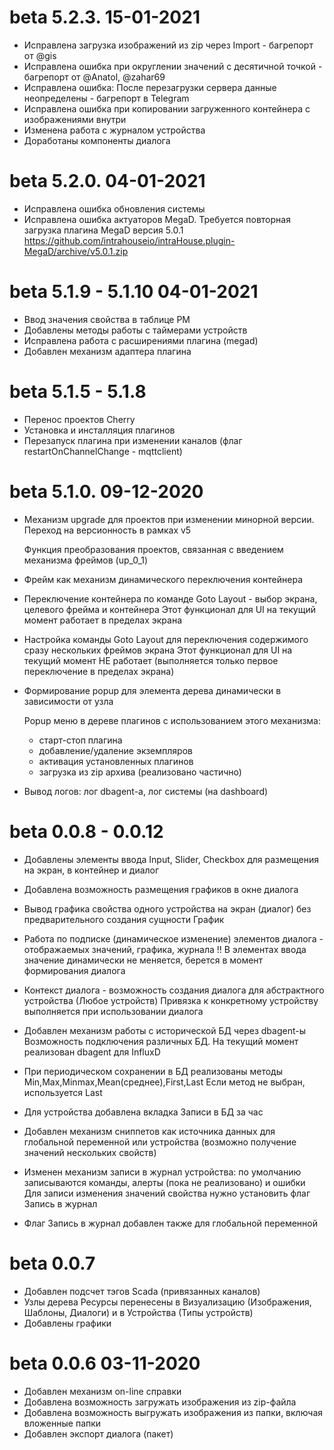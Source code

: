 
# beta 5.2.3. 15-01-2021
 - Исправлена загрузка изображений из zip через Import - багрепорт от @gis
 - Исправлена ошибка при округлении значений с десятичной точкой - багрепорт от @Anatol, @zahar69
 - Исправлена ошибка: После перезагрузки сервера данные неопределены - багрепорт в Telegram
 - Исправлена ошибка при копировании загруженного контейнера с изображениями внутри 
 - Изменена работа с журналом устройства
 - Доработаны компоненты диалога

# beta 5.2.0. 04-01-2021
 - Исправлена ошибка обновления системы
 - Исправлена ошибка актуаторов MegaD. 
   Требуется повторная загрузка плагина MegaD версия 5.0.1 https://github.com/intrahouseio/intraHouse.plugin-MegaD/archive/v5.0.1.zip

# beta 5.1.9 - 5.1.10 04-01-2021
- Ввод значения свойства в таблице PM
- Добавлены методы работы с таймерами устройств
- Исправлена работа с расширениями плагина (megad)
- Добавлен механизм адаптера плагина

# beta 5.1.5 - 5.1.8
- Перенос проектов Cherry
- Установка и инсталляция плагинов 
- Перезапуск плагина при изменении каналов (флаг restartOnChannelChange - mqttclient)

# beta 5.1.0. 09-12-2020
 - Механизм upgrade для проектов при изменении минорной версии. Переход на версионность в рамках v5
 
   Функция преобразования проектов, связанная с введением механизма фреймов (up_0_1)
   
 - Фрейм как механизм динамического переключения контейнера
 - Переключение контейнера по команде Goto Layout - выбор экрана, целевого фрейма и контейнера
   Этот функционал для UI на текущий момент работает в пределах экрана 
 - Настройка команды Goto Layout для переключения содержимого сразу нескольких фреймов экрана
   Этот функционал для UI на текущий момент НЕ работает (выполняется только первое переключение в пределах экрана)
   
 - Формирование popup для элемента дерева динамически в зависимости от узла
 
   Popup меню в дереве плагинов с использованием этого механизма: 
   - старт-стоп плагина
   - добавление/удаление экземпляров
   - активация установленных плагинов
   - загрузка из zip архива (реализовано частично)
   
 - Вывод логов: лог dbagent-а, лог системы (на dashboard)
   

# beta 0.0.8 - 0.0.12
 - Добавлены элементы ввода Input, Slider, Checkbox для размещения на экран, в контейнер и диалог
 - Добавлена возможность размещения графиков в окне диалога
 - Вывод графика свойства одного устройства на экран (диалог) без предварительного создания сущности График  
 - Работа по подписке (динамическое изменение) элементов диалога - отображаемых значений, графика, журнала
   !! В элементах ввода значение динамически не меняется, берется в момент формирования диалога 
 - Контекст диалога - возможность создания диалога для абстрактного устройства (Любое устройств)
   Привязка к конкретному устройству выполняется при использовании диалога
   
 - Добавлен механизм работы с исторической БД через dbagent-ы
   Возможность подключения различных БД. На текущий момент реализован dbagent для InfluxD
 - При периодическом сохранении в БД реализованы методы Min,Max,Minmax,Mean(среднее),First,Last
   Если метод не выбран, используется Last
 - Для устройства добавлена вкладка Записи в БД за час 
 
 - Добавлен механизм сниппетов как источника данных для глобальной переменной или устройства (возможно получение значений нескольких свойств)
 - Изменен механизм записи в журнал устройства: по умолчанию записываются команды, алерты (пока не реализовано) и ошибки
   Для записи изменения значений свойства нужно установить флаг Запись в журнал
 - Флаг Запись в журнал добавлен также для глобальной переменной
 

# beta 0.0.7
- Добавлен подсчет тэгов Scada (привязанных каналов)
- Узлы дерева Ресурсы перенесены в Визуализацию (Изображения, Шаблоны, Диалоги) и в Устройства (Типы устройств)
- Добавлены графики

# beta 0.0.6 03-11-2020
- Добавлен механизм on-line справки
- Добавлена возможность загружать изображения из zip-файла
- Добавлена возможность выгружать изображения из папки, включая вложенные папки
- Добавлен экспорт диалога (пакет)
